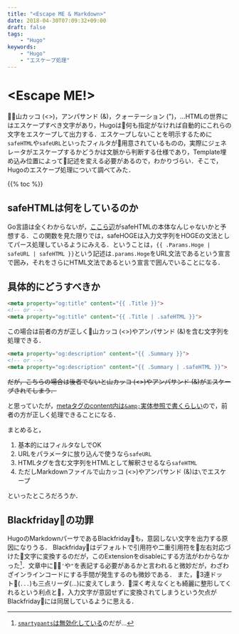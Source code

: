 ```yaml
---
title: "<Escape ME & Markdown>"
date: 2018-04-30T07:09:32+09:00
draft: false
tags:
    - "Hugo"
keywords:
    - "Hugo"
    - "エスケープ処理"
---
```


# \<Escape ME!\>

山カッコ (\<\>)，アンパサンド (\&)，クォーテーション (")，...HTMLの世界にはエスケープすべき文字があり，Hugoは何も指定がなければ自動的にこれらの文字をエスケープして出力する．エスケープしないことを明示するために`safeHTML`や`safeURL`といったフィルタが用意されているものの，実際にジェネレータがエスケープするかどうかは文脈から判断する仕様であり，Template埋め込み位置によって記述を変える必要があるので，わかりづらい．そこで，Hugoのエスケープ処理について調べてみた．

<!--more-->

{{% toc %}}

## safeHTMLは何をしているのか

Go言語は全くわからないが，[ここら辺](https://github.com/gohugoio/hugo/blob/914cc85e22af2e6c28f24a5fc70de94e4b9f1b1b/tpl/safe/safe.go#L37-L41)がsafeHTMLの本体なんじゃないかと予想する．この関数を見た限りでは，safeHOGEは入力文字列をHOGEの文法としてパース処理しているようにみえる．ということは，`{{ .Params.Hoge | safeURL | safeHTML }}`という記述は`.params.Hoge`をURL文法であるという宣言で囲み，それをさらにHTML文法であるという宣言で囲んでいることになる．

## 具体的にどうすべきか

```html
<meta property="og:title" content="{{ .Title }}">
<!-- or -->
<meta property="og:title" content="{{ .Title | .safeHTML }}">
```

この場合は前者の方が正しく山カッコ (\<\>)やアンパサンド (\&)を含む文字列を処理できる．

```html
<meta property="og:description" content="{{ .Summary }}">
<!-- or -->
<meta property="og:description" content="{{ .Summary | .safeHTML }}">
```

~~だが，こちらの場合は後者でないと山カッコ (\<\>)やアンパサンド (\&)がエスケープされてしまう．~~

と思っていたが，[metaタグのcontent内は`&amp;`実体参照で書くらしい](https://qiita.com/ituki_b/items/7041804eca8dfe663591)ので，前者の方が正しく処理できることになる．

まとめると，

1. 基本的にはフィルタなしでOK
1. URLをパラメータに放り込んで使うなら`safeURL`
1. HTMLタグを含む文字列をHTMLとして解釈させるなら`safeHTML`
1. ただしMarkdownファイルで山カッコ (\<\>)やアンパサンド (\&)は`\`でエスケープ

といったところだろうか．

## Blackfridayの功罪

HugoのMarkdownパーサであるBlackfridayも，意図しない文字を出力する原因になりうる．
Blackfridayはデフォルトで引用符や二重引用符を左右対応づけた文字に変換するのだが，このExtensionをdisableにする方法がわからなかった[^1]．文章中に`'`や`"`を表記する必要があるかと言われると微妙だが，わざわざインラインコードにする手間が発生するのも微妙である．
また，3連ドット(`...`)も三点リーダ(...)に変えてしまう．深く考えなくとも綺麗に整形してくれるという利点と，入力文字が意図せずに変換されてしまうという欠点がBlackfridayには同居しているように思える．

[^1]: [`smartypants`は無効化している](https://gohugo.io/getting-started/configuration/#blackfriday-options)のだが...
